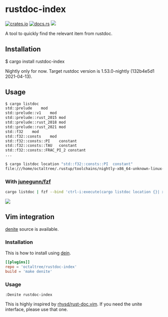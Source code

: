 # rustdoc-index

[![crates.io](https://img.shields.io/crates/v/rustdoc-index)](https://crates.io/crates/rustdoc-index) [![docs.rs](https://docs.rs/rustdoc-index/badge.svg)](https://docs.rs/rustdoc-index/) ![](https://github.com/octaltree/rustdoc-index/workflows/Build/badge.svg)

A tool to quickly find the relevant item from rustdoc.

## Installation
$ cargo install rustdoc-index

Nightly only for now. Target rustdoc version is 1.53.0-nightly (132b4e5d1 2021-04-13).


## Usage
```sh
$ cargo listdoc
std::prelude	mod
std::prelude::v1	mod
std::prelude::rust_2015	mod
std::prelude::rust_2018	mod
std::prelude::rust_2021	mod
std::f32	mod
std::f32::consts	mod
std::f32::consts::PI	constant
std::f32::consts::TAU	constant
std::f32::consts::FRAC_PI_2	constant
...
```

```sh
$ cargo listdoc location "std::f32::consts::PI	constant"
file:///home/octaltree/.rustup/toolchains/nightly-x86_64-unknown-linux-gnu/share/doc/rust/html/std/f32/consts/constant.PI.html
```

### With [junegunn/fzf](https://github.com/junegunn/fzf)
```sh
cargo listdoc | fzf --bind 'ctrl-i:execute(cargo listdoc location {}| xargs firefox)'
```
![](https://user-images.githubusercontent.com/7942952/113164022-b2016280-927b-11eb-85fa-0870b817b7cd.gif)

## Vim integration
[denite](https://github.com/Shougo/denite.nvim) source is available.

### Installation
This is how to install using [dein](https://github.com/Shougo/dein.vim).
```toml
[[plugins]]
repo = 'octaltree/rustdoc-index'
build = 'make denite'
```

### Usage
```vim
:Denite rustdoc-index
```

This is highly inspired by [rhysd/rust-doc.vim](https://github.com/rhysd/rust-doc.vim). If you need the unite interface, please use that one.
